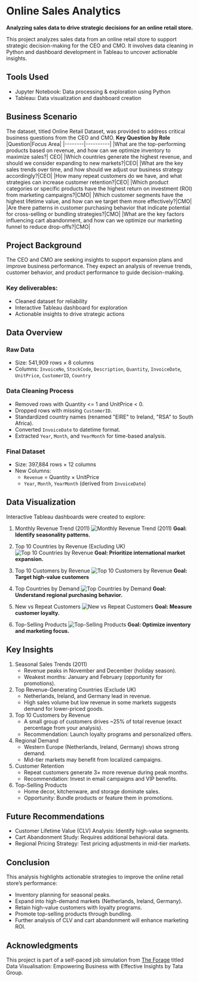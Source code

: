 # Online Sales Analytics
**Analyzing sales data to drive strategic decisions for an online retail store.**

This project analyzes sales data from an online retail store to support strategic decision-making for the CEO and CMO. It involves data cleaning in Python and dashboard development in Tableau to uncover actionable insights.

## Tools Used
- Jupyter Notebook: Data processing & exploration using Python
- Tableau: Data visualization and dashboard creation

## Business Scenario
The dataset, titled Online Retail Dataset, was provided to address critical business questions from the CEO and CMO.
**Key Question by Role**
|Question|Focus Area|
|--------|----------|
|What are the top-performing products based on revenue, and how can we optimize inventory to maximize sales?| CEO|
|Which countries generate the highest revenue, and should we consider expanding to new markets?|CEO|
|What are the key sales trends over time, and how should we adjust our business strategy accordingly?|CEO|
|How many repeat customers do we have, and what strategies can increase customer retention?|CEO|
|Which product categories or specific products have the highest return on investment (ROI) from marketing campaigns?|CMO|
|Which customer segments have the highest lifetime value, and how can we target them more effectively?|CMO|
|Are there patterns in customer purchasing behavior that indicate potential for cross-selling or bundling strategies?|CMO|
|What are the key factors influencing cart abandonment, and how can we optimize our marketing funnel to reduce drop-offs?|CMO|

## Project Background
The CEO and CMO are seeking insights to support expansion plans and improve business performance. They expect an analysis of revenue trends, customer behavior, and product performance to guide decision-making.
### **Key deliverables:**
- Cleaned dataset for reliability
- Interactive Tableau dashboard for exploration
- Actionable insights to drive strategic actions

## Data Overview
### Raw Data
- Size: 541,909 rows × 8 columns
- Columns:
`InvoiceNo`, `StockCode`, `Description`, `Quantity`, `InvoiceDate`, `UnitPrice`, `CustomerID`, `Country`
### Data Cleaning Process
- Removed rows with Quantity <= 1 and UnitPrice < 0.
- Dropped rows with missing `CustomerID`.
- Standardized country names (renamed "EIRE" to Ireland, "RSA" to South Africa).
- Converted `InvoiceDate` to datetime format.
- Extracted `Year`, `Month`, and `YearMonth` for time-based analysis.
### Final Dataset
- Size: 397,884 rows × 12 columns
- New Columns:
    - `Revenue` = Quantity × UnitPrice 
    - `Year`, `Month`, `YearMonth` (derived from `InvoiceDate`)

## Data Visualization
Interactive Tableau dashboards were created to explore:
1. Monthly Revenue Trend (2011)
   ![Monthly Revenue Trend (2011)](https://github.com/AlyaniNS/Online-Retail-Analytics/blob/main/assets/monthly-revenue-trend.png)
   **Goal: Identify seasonality patterns.**
   
2. Top 10 Countries by Revenue (Excluding UK)
   ![Top 10 Countries by Revenue](https://github.com/AlyaniNS/Online-Retail-Analytics/blob/main/assets/top-countries-revenue.png)
   **Goal: Prioritize international market expansion.**
   
3. Top 10 Customers by Revenue
   ![Top 10 Customers by Revenue](https://github.com/AlyaniNS/Online-Retail-Analytics/blob/main/assets/top-customers-by-revenue.png)
   **Goal: Target high-value customers**
   
4. Top Countries by Demand
   ![Top Countries by Demand](https://github.com/AlyaniNS/Online-Retail-Analytics/blob/main/assets/top-countries-demand.png)
    **Goal: Understand regional purchasing behavior.**

5. New vs Repeat Customers
   ![New vs Repeat Customers](https://github.com/AlyaniNS/Online-Retail-Analytics/blob/main/assets/repeat-vs-new-customers.png)
   **Goal: Measure customer loyalty.**

6. Top-Selling Products
   ![Top-Selling Products](https://github.com/AlyaniNS/Online-Retail-Analytics/blob/main/assets/top-products-by-revenue.png)
   **Goal: Optimize inventory and marketing focus.**

## Key Insights
1. Seasonal Sales Trends (2011)
    - Revenue peaks in November and December (holiday season).
    - Weakest months: January and February (opportunity for promotions).
2. Top Revenue-Generating Countries (Exclude UK)
    - Netherlands, Ireland, and Germany lead in revenue.
    - High sales volume but low revenue in some markets suggests demand for lower-priced goods.
3. Top 10 Customers by Revenue
    - A small group of customers drives ~25% of total revenue (exact percentage from your analysis).
    - Recommendation: Launch loyalty programs and personalized offers.
4. Regional Demand
    - Western Europe (Netherlands, Ireland, Germany) shows strong demand.
    - Mid-tier markets may benefit from localized campaigns.
5. Customer Retention
    - Repeat customers generate 3× more revenue during peak months.
    - Recommendation: Invest in email campaigns and VIP benefits.
6. Top-Selling Products
    - Home decor, kitchenware, and storage dominate sales.
    - Opportunity: Bundle products or feature them in promotions.

## Future Recommendations
- Customer Lifetime Value (CLV) Analysis: Identify high-value segments.
- Cart Abandonment Study: Requires additional behavioral data.
- Regional Pricing Strategy: Test pricing adjustments in mid-tier markets.

## Conclusion
This analysis highlights actionable strategies to improve the online retail store’s performance:
- Inventory planning for seasonal peaks.
- Expand into high-demand markets (Netherlands, Ireland, Germany).
- Retain high-value customers with loyalty programs.
- Promote top-selling products through bundling.
- Further analysis of CLV and cart abandonment will enhance marketing ROI.

## Acknowledgments
This project is part of a self-paced job simulation from [The Forage](https://www.theforage.com/simulations/tata/data-visualisation-p5xo) titled Data Visualisation: Empowering Business with Effective Insights by Tata Group.
